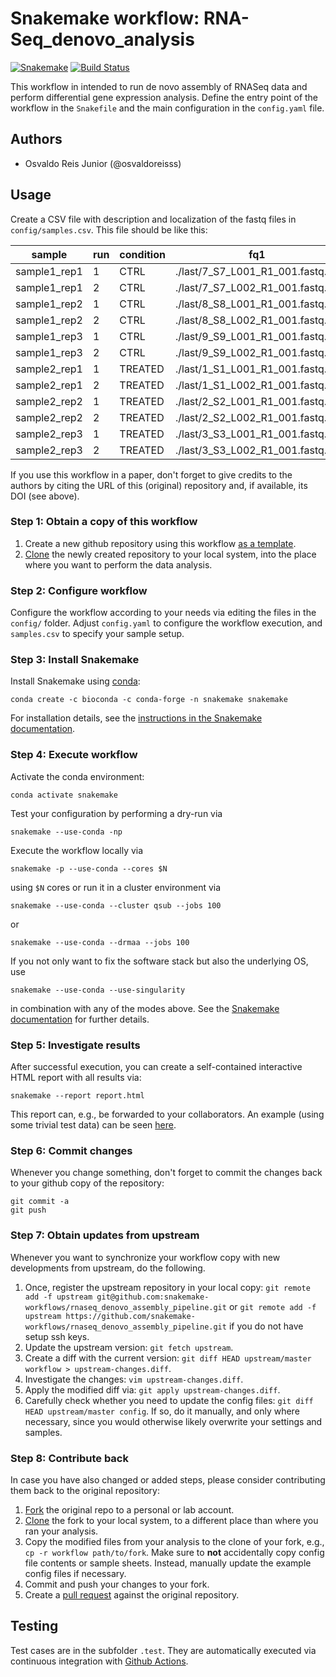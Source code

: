 # Snakemake workflow: RNA-Seq_denovo_analysis

[![Snakemake](https://img.shields.io/badge/snakemake-≥5.7.0-brightgreen.svg)](https://snakemake.bitbucket.io)
[![Build Status](https://travis-ci.org/snakemake-workflows/rnaseq_denovo_assembly_pipeline.svg?branch=master)](https://travis-ci.org/snakemake-workflows/rnaseq_denovo_assembly_pipeline)

This workflow in intended to run de novo assembly of RNASeq data and perform differential gene expression analysis. Define the entry point of the workflow in the `Snakefile` and the main configuration in the `config.yaml` file.

## Authors

* Osvaldo Reis Junior (@osvaldoreisss)

## Usage

Create a CSV file with description and localization of the fastq files in `config/samples.csv`. This file should be like this:

|sample      |run|condition|fq1                             |fq2                             |
|------------|---|---------|--------------------------------|--------------------------------|
|sample1_rep1|1  |CTRL |./last/7_S7_L001_R1_001.fastq.gz|./last/7_S7_L001_R2_001.fastq.gz|
|sample1_rep1|2  |CTRL |./last/7_S7_L002_R1_001.fastq.gz|./last/7_S7_L002_R2_001.fastq.gz|
|sample1_rep2|1  |CTRL |./last/8_S8_L001_R1_001.fastq.gz|./last/8_S8_L001_R2_001.fastq.gz|
|sample1_rep2|2  |CTRL |./last/8_S8_L002_R1_001.fastq.gz|./last/8_S8_L002_R2_001.fastq.gz|
|sample1_rep3|1  |CTRL |./last/9_S9_L001_R1_001.fastq.gz|./last/9_S9_L001_R2_001.fastq.gz|
|sample1_rep3|2  |CTRL |./last/9_S9_L002_R1_001.fastq.gz|./last/9_S9_L002_R2_001.fastq.gz|
|sample2_rep1|1  |TREATED |./last/1_S1_L001_R1_001.fastq.gz|./last/1_S1_L001_R2_001.fastq.gz|
|sample2_rep1|2  |TREATED |./last/1_S1_L002_R1_001.fastq.gz|./last/1_S1_L002_R2_001.fastq.gz|
|sample2_rep2|1  |TREATED |./last/2_S2_L001_R1_001.fastq.gz|./last/2_S2_L001_R2_001.fastq.gz|
|sample2_rep2|2  |TREATED |./last/2_S2_L002_R1_001.fastq.gz|./last/2_S2_L002_R2_001.fastq.gz|
|sample2_rep3|1  |TREATED |./last/3_S3_L001_R1_001.fastq.gz|./last/3_S3_L001_R2_001.fastq.gz|
|sample2_rep3|2  |TREATED |./last/3_S3_L002_R1_001.fastq.gz|./last/3_S3_L002_R2_001.fastq.gz|


If you use this workflow in a paper, don't forget to give credits to the authors by citing the URL of this (original) repository and, if available, its DOI (see above).

### Step 1: Obtain a copy of this workflow

1. Create a new github repository using this workflow [as a template](https://help.github.com/en/articles/creating-a-repository-from-a-template).
2. [Clone](https://help.github.com/en/articles/cloning-a-repository) the newly created repository to your local system, into the place where you want to perform the data analysis.

### Step 2: Configure workflow

Configure the workflow according to your needs via editing the files in the `config/` folder. Adjust `config.yaml` to configure the workflow execution, and `samples.csv` to specify your sample setup.

### Step 3: Install Snakemake

Install Snakemake using [conda](https://conda.io/projects/conda/en/latest/user-guide/install/index.html):

    conda create -c bioconda -c conda-forge -n snakemake snakemake

For installation details, see the [instructions in the Snakemake documentation](https://snakemake.readthedocs.io/en/stable/getting_started/installation.html).

### Step 4: Execute workflow

Activate the conda environment:

    conda activate snakemake

Test your configuration by performing a dry-run via

    snakemake --use-conda -np

Execute the workflow locally via

    snakemake -p --use-conda --cores $N

using `$N` cores or run it in a cluster environment via

    snakemake --use-conda --cluster qsub --jobs 100

or

    snakemake --use-conda --drmaa --jobs 100

If you not only want to fix the software stack but also the underlying OS, use

    snakemake --use-conda --use-singularity

in combination with any of the modes above.
See the [Snakemake documentation](https://snakemake.readthedocs.io/en/stable/executable.html) for further details.

### Step 5: Investigate results

After successful execution, you can create a self-contained interactive HTML report with all results via:

    snakemake --report report.html

This report can, e.g., be forwarded to your collaborators.
An example (using some trivial test data) can be seen [here](https://cdn.rawgit.com/snakemake-workflows/rna-seq-kallisto-sleuth/master/.test/report.html).

### Step 6: Commit changes

Whenever you change something, don't forget to commit the changes back to your github copy of the repository:

    git commit -a
    git push

### Step 7: Obtain updates from upstream

Whenever you want to synchronize your workflow copy with new developments from upstream, do the following.

1. Once, register the upstream repository in your local copy: `git remote add -f upstream git@github.com:snakemake-workflows/rnaseq_denovo_assembly_pipeline.git` or `git remote add -f upstream https://github.com/snakemake-workflows/rnaseq_denovo_assembly_pipeline.git` if you do not have setup ssh keys.
2. Update the upstream version: `git fetch upstream`.
3. Create a diff with the current version: `git diff HEAD upstream/master workflow > upstream-changes.diff`.
4. Investigate the changes: `vim upstream-changes.diff`.
5. Apply the modified diff via: `git apply upstream-changes.diff`.
6. Carefully check whether you need to update the config files: `git diff HEAD upstream/master config`. If so, do it manually, and only where necessary, since you would otherwise likely overwrite your settings and samples.


### Step 8: Contribute back

In case you have also changed or added steps, please consider contributing them back to the original repository:

1. [Fork](https://help.github.com/en/articles/fork-a-repo) the original repo to a personal or lab account.
2. [Clone](https://help.github.com/en/articles/cloning-a-repository) the fork to your local system, to a different place than where you ran your analysis.
3. Copy the modified files from your analysis to the clone of your fork, e.g., `cp -r workflow path/to/fork`. Make sure to **not** accidentally copy config file contents or sample sheets. Instead, manually update the example config files if necessary.
4. Commit and push your changes to your fork.
5. Create a [pull request](https://help.github.com/en/articles/creating-a-pull-request) against the original repository.

## Testing

Test cases are in the subfolder `.test`. They are automatically executed via continuous integration with [Github Actions](https://github.com/features/actions).

